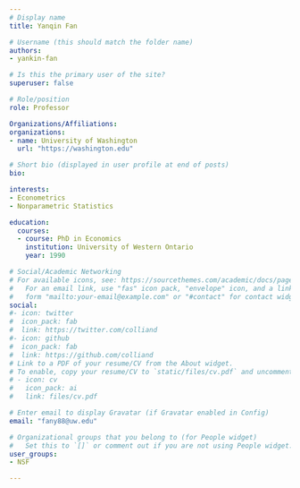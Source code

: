 ```yaml
---
# Display name
title: Yanqin Fan

# Username (this should match the folder name)
authors:
- yankin-fan

# Is this the primary user of the site?
superuser: false

# Role/position
role: Professor

Organizations/Affiliations:
organizations:
- name: University of Washington
  url: "https://washington.edu"

# Short bio (displayed in user profile at end of posts)
bio:

interests:
- Econometrics
- Nonparametric Statistics

education:
  courses:
  - course: PhD in Economics
    institution: University of Western Ontario
    year: 1990

# Social/Academic Networking
# For available icons, see: https://sourcethemes.com/academic/docs/page-builder/#icons
#   For an email link, use "fas" icon pack, "envelope" icon, and a link in the
#   form "mailto:your-email@example.com" or "#contact" for contact widget.
social:
#- icon: twitter
#  icon_pack: fab
#  link: https://twitter.com/colliand
#- icon: github
#  icon_pack: fab
#  link: https://github.com/colliand
# Link to a PDF of your resume/CV from the About widget.
# To enable, copy your resume/CV to `static/files/cv.pdf` and uncomment the lines below.
# - icon: cv
#   icon_pack: ai
#   link: files/cv.pdf

# Enter email to display Gravatar (if Gravatar enabled in Config)
email: "fany88@uw.edu"

# Organizational groups that you belong to (for People widget)
#   Set this to `[]` or comment out if you are not using People widget.
user_groups:
- NSF

---
```

